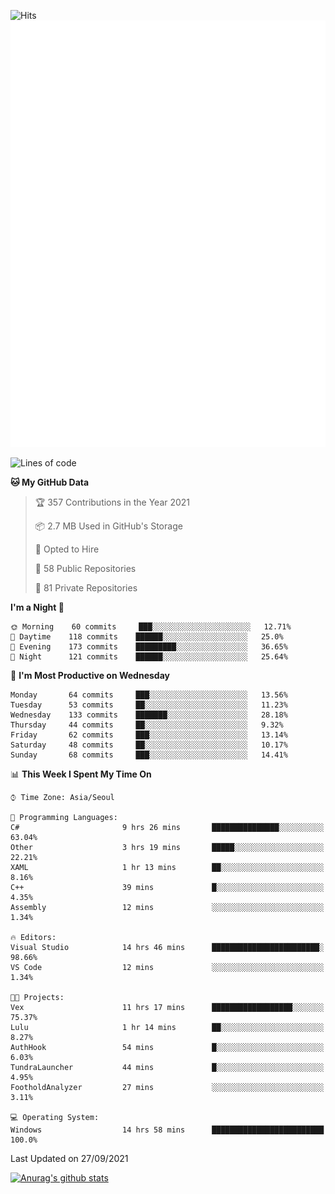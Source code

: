 ![Hits](https://hits.seeyoufarm.com/api/count/incr/badge.svg?url=https%3A%2F%2Fgithub.com%2Fkokose1234&count_bg=%2379C83D&title_bg=%23555555&icon=apple.svg&icon_color=%23E7E7E7&title=hits&edge_flat=false)
<br/>
![Metrics](https://github.com/kokose1234/kokose1234/blob/main/github-metrics.svg)

<!--START_SECTION:waka-->
![Lines of code](https://img.shields.io/badge/From%20Hello%20World%20I%27ve%20Written-12.4%20million%20lines%20of%20code-blue)

**🐱 My GitHub Data** 

> 🏆 357 Contributions in the Year 2021
 > 
> 📦 2.7 MB Used in GitHub's Storage 
 > 
> 💼 Opted to Hire
 > 
> 📜 58 Public Repositories 
 > 
> 🔑 81 Private Repositories  
 > 
**I'm a Night 🦉** 

```text
🌞 Morning    60 commits     ███░░░░░░░░░░░░░░░░░░░░░░   12.71% 
🌆 Daytime    118 commits    ██████░░░░░░░░░░░░░░░░░░░   25.0% 
🌃 Evening    173 commits    █████████░░░░░░░░░░░░░░░░   36.65% 
🌙 Night      121 commits    ██████░░░░░░░░░░░░░░░░░░░   25.64%

```
📅 **I'm Most Productive on Wednesday** 

```text
Monday       64 commits     ███░░░░░░░░░░░░░░░░░░░░░░   13.56% 
Tuesday      53 commits     ██░░░░░░░░░░░░░░░░░░░░░░░   11.23% 
Wednesday    133 commits    ███████░░░░░░░░░░░░░░░░░░   28.18% 
Thursday     44 commits     ██░░░░░░░░░░░░░░░░░░░░░░░   9.32% 
Friday       62 commits     ███░░░░░░░░░░░░░░░░░░░░░░   13.14% 
Saturday     48 commits     ██░░░░░░░░░░░░░░░░░░░░░░░   10.17% 
Sunday       68 commits     ███░░░░░░░░░░░░░░░░░░░░░░   14.41%

```


📊 **This Week I Spent My Time On** 

```text
⌚︎ Time Zone: Asia/Seoul

💬 Programming Languages: 
C#                       9 hrs 26 mins       ███████████████░░░░░░░░░░   63.04% 
Other                    3 hrs 19 mins       █████░░░░░░░░░░░░░░░░░░░░   22.21% 
XAML                     1 hr 13 mins        ██░░░░░░░░░░░░░░░░░░░░░░░   8.16% 
C++                      39 mins             █░░░░░░░░░░░░░░░░░░░░░░░░   4.35% 
Assembly                 12 mins             ░░░░░░░░░░░░░░░░░░░░░░░░░   1.34%

🔥 Editors: 
Visual Studio            14 hrs 46 mins      ████████████████████████░   98.66% 
VS Code                  12 mins             ░░░░░░░░░░░░░░░░░░░░░░░░░   1.34%

🐱‍💻 Projects: 
Vex                      11 hrs 17 mins      ██████████████████░░░░░░░   75.37% 
Lulu                     1 hr 14 mins        ██░░░░░░░░░░░░░░░░░░░░░░░   8.27% 
AuthHook                 54 mins             █░░░░░░░░░░░░░░░░░░░░░░░░   6.03% 
TundraLauncher           44 mins             █░░░░░░░░░░░░░░░░░░░░░░░░   4.95% 
FootholdAnalyzer         27 mins             ░░░░░░░░░░░░░░░░░░░░░░░░░   3.11%

💻 Operating System: 
Windows                  14 hrs 58 mins      █████████████████████████   100.0%

```


 Last Updated on 27/09/2021
<!--END_SECTION:waka-->

[![Anurag's github stats](https://github-readme-stats.vercel.app/api?username=kokose1234&theme=dracula)](https://github.com/anuraghazra/github-readme-stats)



	
